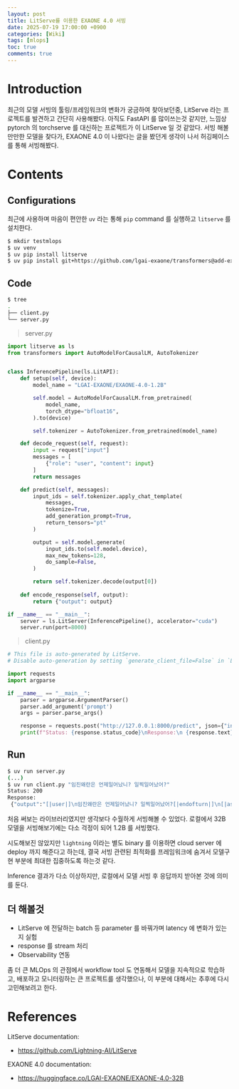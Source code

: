 ```yaml
---
layout: post
title: LitServe를 이용한 EXAONE 4.0 서빙
date: 2025-07-19 17:00:00 +0900
categories: [Wiki]
tags: [mlops]
toc: true
comments: true
---
```


# Introduction

최근의 모델 서빙의 툴링/프레임워크의 변화가 궁금하여 찾아보던중, LitServe 라는 프로젝트를 발견하고 간단히 사용해봤다. 아직도 FastAPI 를 많이쓰는것 같지만, 느낌상 pytorch 의 torchserve 를 대신하는 프로젝트가 이 LitServe 일 것 같았다. 서빙 해볼 만만한 모델을 찾다가, EXAONE 4.0 이 나왔다는 글을 봤던게 생각이 나서 허깅페이스를 통해 서빙해봤다.

# Contents 

## Configurations

최근에 사용하며 마음이 편안한 `uv` 라는 통해 `pip` command 를 실행하고 `litserve` 를 설치한다.
```bash
$ mkdir testmlops
$ uv venv
$ uv pip install litserve
$ uv pip install git+https://github.com/lgai-exaone/transformers@add-exaone4
```

## Code

```bash
$ tree 
.
├── client.py
└── server.py
```

> server.py

```python
import litserve as ls
from transformers import AutoModelForCausalLM, AutoTokenizer


class InferencePipeline(ls.LitAPI):
    def setup(self, device):
        model_name = "LGAI-EXAONE/EXAONE-4.0-1.2B"

        self.model = AutoModelForCausalLM.from_pretrained(
            model_name,
            torch_dtype="bfloat16",
        ).to(device)

        self.tokenizer = AutoTokenizer.from_pretrained(model_name)

    def decode_request(self, request):
        input = request["input"]
        messages = [
            {"role": "user", "content": input}
        ]
        return messages

    def predict(self, messages):
        input_ids = self.tokenizer.apply_chat_template(
            messages,
            tokenize=True,
            add_generation_prompt=True,
            return_tensors="pt"
        )

        output = self.model.generate(
            input_ids.to(self.model.device),
            max_new_tokens=128,
            do_sample=False,
        )

        return self.tokenizer.decode(output[0])
        
    def encode_response(self, output):
		return {"output": output}

if __name__ == "__main__":
    server = ls.LitServer(InferencePipeline(), accelerator="cuda")
    server.run(port=8000)
```

> client.py

```python
# This file is auto-generated by LitServe.
# Disable auto-generation by setting `generate_client_file=False` in `LitServer.run()`.

import requests
import argparse

if __name__ == "__main__":
    parser = argparse.ArgumentParser()
    parser.add_argument('prompt')
    args = parser.parse_args()

    response = requests.post("http://127.0.0.1:8000/predict", json={"input": args.prompt})
    print(f"Status: {response.status_code}\nResponse:\n {response.text}")
```

## Run

```bash
$ uv run server.py
(...)
$ uv run client.py "임진왜란은 언제일어났니? 일찍일어났어?"
Status: 200
Response:
 {"output":"[|user|]\n임진왜란은 언제일어났니? 일찍일어났어?[|endofturn|]\n[|assistant|]\n<think>\n\n</think>\n\n임진왜란은 대략 **1592년 1월~1598년 10월** 사이에 일어났습니다.  \n\n- **시작(1592년 1월)**: 조선의 대표적인 장군인 권율이 이끄는 왜군이 일본에 침공했습니다.  \n- **종말(1598년 10월)**: 왜군이 패하고 조선이 회복되기 시작했습니다.  \n\n따라서 임진왜란은 **\"일찍\"이라고 보기 어렵습니다**. 고려 말~조선 초기(15"}
```

처음 써보는 라이브러리였지만 생각보다 수월하게 서빙해볼 수 있었다. 
로컬에서 32B 모델을 서빙해보기에는 다소 걱정이 되어 1.2B 를 서빙했다. 

시도해보진 않았지만 `lightning` 이라는 별도 binary 를 이용하면 cloud server 에 deploy 까지 해준다고 하는데, 결국 서빙 관련된 최적화를 프레임워크에 숨겨서 모델구현 부분에 최대한 집중하도록 하는것 같다.

Inference 결과가 다소 이상하지만, 로컬에서 모델 서빙 후 응답까지 받아본 것에 의미를 둔다.

## 더 해볼것

* LitServe 에 전달하는 batch 등 parameter 를 바꿔가며 latency 에 변화가 있는지 실험
* response 를 stream 처리
* Observability 연동

좀 더 큰 MLOps 의 관점에서 workflow tool 도 연동해서 모델을 지속적으로 학습하고, 배포하고 모니터링하는 큰 프로젝트를 생각했으나, 이 부분에 대해서는 추후에 다시 고민해보려고 한다.

# References
LitServe documentation: 
- https://github.com/Lightning-AI/LitServe

EXAONE 4.0 documentation:
- https://huggingface.co/LGAI-EXAONE/EXAONE-4.0-32B

